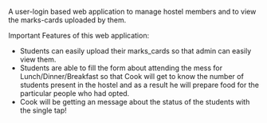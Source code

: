 A user-login based web application to manage hostel members and to view the marks-cards uploaded by them.

Important Features of this web application:
- Students can easily upload their marks_cards so that admin can easily view them.
- Students are able to fill the form about attending the mess for Lunch/Dinner/Breakfast so that Cook will get to know the number of students present in the hostel and as a result he will prepare food for the particular people who had opted.
- Cook will be getting an message about the status of the students with the single tap!
